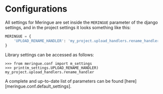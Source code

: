# Configurations

All settings for Meringue are set inside the `MERINGUE` parameter of the django settings, and in the project settings it looks something like this:

```py title="settings.py"
MERINGUE = {
    'UPLOAD_RENAME_HANDLER': 'my_project.upload_handlers.rename_handler',
}
```

Library settings can be accessed as follows:

```pycon
>>> from meringue.conf import m_settings
>>> print(m_settings.UPLOAD_RENAME_HANDLER)
my_project.upload_handlers.rename_handler
```

A complete and up-to-date list of parameters can be found [here][meringue.conf.default_settings].
